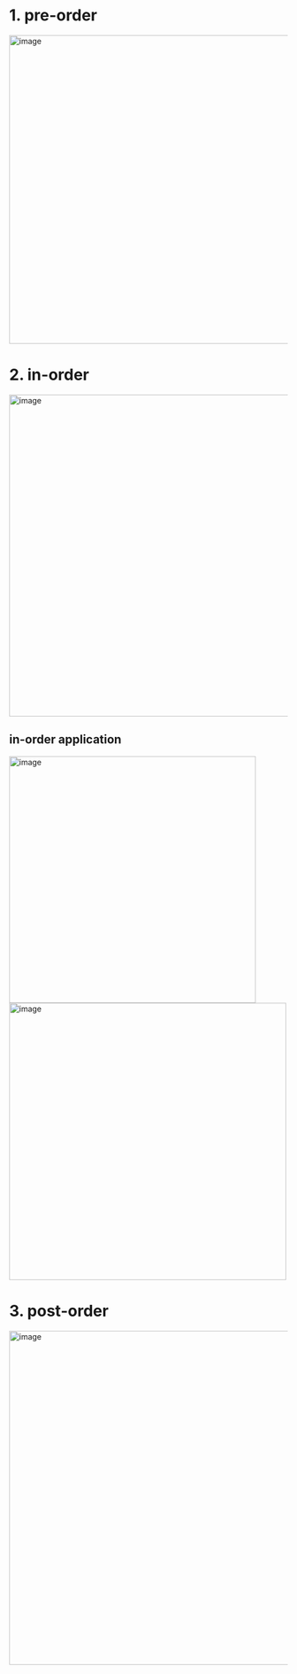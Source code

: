 # 1. pre-order
<img width="558" alt="image" src="https://user-images.githubusercontent.com/30597963/55058048-dc751f80-50a5-11e9-87e5-746555b91a8a.png">

# 2. in-order
<img width="582" alt="image" src="https://user-images.githubusercontent.com/30597963/55058064-e6971e00-50a5-11e9-994b-78e3435c4ee9.png">

## in-order application
<img width="446" alt="image" src="https://user-images.githubusercontent.com/30597963/55058184-3bd32f80-50a6-11e9-96d9-d0b820c61f3f.png">
<img width="501" alt="image" src="https://user-images.githubusercontent.com/30597963/55058208-48f01e80-50a6-11e9-9af5-0919f6993306.png">

# 3. post-order
<img width="604" alt="image" src="https://user-images.githubusercontent.com/30597963/55058075-ef87ef80-50a5-11e9-84fd-d6be6d08cefa.png">
